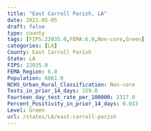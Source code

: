 ```yaml
---
title: "East Carroll Parish, LA"
date: 2021-05-05
draft: false
type: county
tags: [FIPS:22035.0,FEMA:6.0,Non-core,Green]
categories: [LA]
County: East Carroll Parish
State: LA
FIPS: 22035.0
FEMA_Region: 6.0
Population: 6861.0
NCHS_Urban_Rural_Classification: Non-core
Tests_in_prior_14_days: 159.0
Fourteen_day_test_rate_per_100000: 2317.0
Percent_Positivity_in_prior_14_days: 0.013
Level: Green
url: /states/LA/east-carroll-parish
---
```




